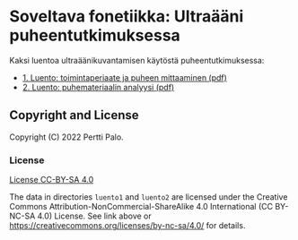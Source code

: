 # Soveltava fonetiikka: Ultraääni puheentutkimuksessa

Kaksi luentoa ultraäänikuvantamisen käytöstä puheentutkimuksessa:
- [1. Luento: toimintaperiaate ja puheen mittaaminen (pdf)](https://github.com/giuthas/HY_soveltava_fonettiikka/blob/master/luento1/HY_2022_luento1.pdf)
- [2. Luento: puhemateriaalin analyysi (pdf)](https://github.com/giuthas/HY_soveltava_fonettiikka/blob/master/luento2/HY_2022_luento2.pdf)

## Copyright and License

Copyright (C) 2022 Pertti Palo.

### License

[License CC-BY-SA 4.0](https://github.com/giuthas/HY_soveltava_fonettiikka/blob/master/LICENSE_by-nc-sa.markdown)

The data in directories `luento1` and `luento2` are licensed under the Creative
Commons Attribution-NonCommercial-ShareAlike 4.0 International (CC
BY-NC-SA 4.0) License. See link above or 
<https://creativecommons.org/licenses/by-nc-sa/4.0/> for details.
